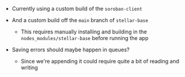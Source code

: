* Currently using a custom build of the `soroban-client`
* And a custom build off the `main` branch of `stellar-base`
    * This requires manually installing and building in the `nodes_modules/stellar-base` before running the app

* Saving errors should maybe happen in queues?
    * Since we're appending it could require quite a bit of reading and writing